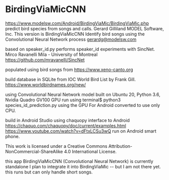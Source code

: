 # BirdingViaMicCNN
https://www.modelsw.com/Android/BirdingViaMic/BirdingViaMic.php
predict bird species from songs and calls.
Gerard Gilliland MODEL Software, Inc.
This version is BirdingViaMicCNN
Identify bird songs using the Convolutional Neural Network process
gerardg@modelsw.com

based on speaker_id.py
performs speaker_id experiments with SincNet.
Mirco Ravanelli
Mila - University of Montreal
https://github.com/mravanelli/SincNet

populated using bird songs from https://www.xeno-canto.org

build database in SQLite from IOC World Bird List by Frank Gill.
https://www.worldbirdnames.org/new/

using Convolutional Neural Network model built on Ubuntu 20, Python 3.6, Nvidia Quadro GV100 GPU
run using terminal$ python3 species_id_prediction.py using the GPU
For Android converted to use only CPU.

build in Android Studio using chaquopy interface to Android
https://chaquo.com/chaquopy/doc/current/examples.html
https://www.youtube.com/watch?v=dFtxLCSu3wQ
run on Android smart phone.

This work is licensed under a Creative Commons Attribution-NonCommercial-ShareAlike 4.0 International License.

this app BirdingViaMicCNN (Convolutional Neural Network) is currently standalone
I plan to integrate it into BirdingViaMic -- but I am not there yet.
this runs but can only handle short songs.
